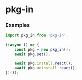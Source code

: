 # pkg-in

### Examples

```js
import pkg_in from 'pkg-in';

((async () => {
    const pkg = new pkg_in();
    await pkg.set();

    await pkg.install.react();
    await pkg.uninstall.react();
})());
```